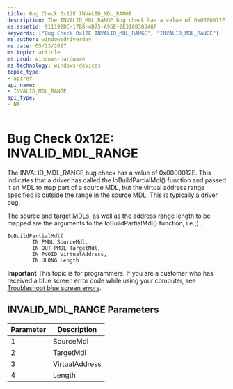 ```yaml
---
title: Bug Check 0x12E INVALID_MDL_RANGE
description: The INVALID_MDL_RANGE bug check has a value of 0x0000012E.
ms.assetid: 911192DC-17B8-4D75-A96E-2E310B30348F
keywords: ["Bug Check 0x12E INVALID_MDL_RANGE", "INVALID_MDL_RANGE"]
ms.author: windowsdriverdev
ms.date: 05/23/2017
ms.topic: article
ms.prod: windows-hardware
ms.technology: windows-devices
topic_type:
- apiref
api_name:
- INVALID_MDL_RANGE
api_type:
- NA
---
```


# Bug Check 0x12E: INVALID\_MDL\_RANGE


The INVALID\_MDL\_RANGE bug check has a value of 0x0000012E. This indicates that a driver has called the IoBuildPartialMdl() function and passed it an MDL to map part of a source MDL, but the virtual address range specified is outside the range in the source MDL. This is typically a driver bug.

The source and target MDLs, as well as the address range length to be mapped are the arguments to the IoBuildPartialMdl() function, i.e.;) .

```
IoBuildPartialMdl(
        IN PMDL SourceMdl,
        IN OUT PMDL TargetMdl,
        IN PVOID VirtualAddress,
        IN ULONG Length
```

**Important** This topic is for programmers. If you are a customer who has received a blue screen error code while using your computer, see [Troubleshoot blue screen errors](http://windows.microsoft.com/windows-10/troubleshoot-blue-screen-errors).

## INVALID\_MDL\_RANGE Parameters


| Parameter | Description    |
|-----------|----------------|
| 1         | SourceMdl      |
| 2         | TargetMdl      |
| 3         | VirtualAddress |
| 4         | Length         |

 

 

 




